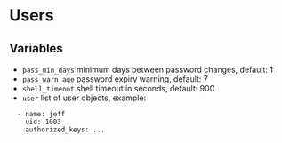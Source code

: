 # Users

## Variables

- `pass_min_days` minimum days between password changes, default: 1
- `pass_warn_age` password expiry warning, default: 7
- `shell_timeout` shell timeout in seconds, default: 900
- `user` list of user objects, example:

```
  - name: jeff
    uid: 1003
    authorized_keys: ...
```
